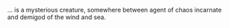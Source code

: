 ... is a mysterious creature, somewhere between agent of chaos incarnate and
demigod of the wind and sea.